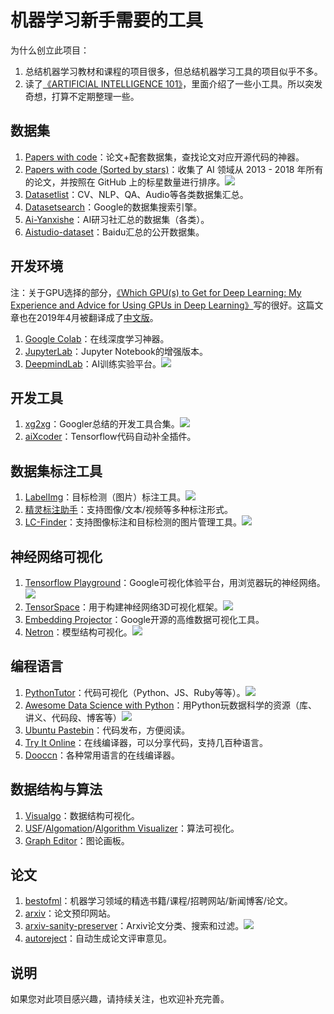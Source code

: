 # 机器学习新手需要的工具
为什么创立此项目：

1. 总结机器学习教材和课程的项目很多，但总结机器学习工具的项目似乎不多。
2. 读了[《ARTIFICIAL INTELLIGENCE 101》](http://www.montreal.ai/ai4all.pdf)，里面介绍了一些小工具。所以突发奇想，打算不定期整理一些。

## 数据集

1. [Papers with code](https://paperswithcode.com/)：论文+配套数据集，查找论文对应开源代码的神器。
2. [Papers with code (Sorted by stars)](https://github.com/zziz/pwc)：收集了 AI 领域从 2013 - 2018 年所有的论文，并按照在 GitHub 上的标星数量进行排序。![](https://img.shields.io/github/stars/zziz/pwc.svg)
3. [Datasetlist](https://www.datasetlist.com/)：CV、NLP、QA、Audio等各类数据集汇总。
4. [Datasetsearch](https://toolbox.google.com/datasetsearch)：Google的数据集搜索引擎。
5. [Ai-Yanxishe](https://ai.yanxishe.com/page/dataSet)：AI研习社汇总的数据集（各类）。
6. [Aistudio-dataset](https://aistudio.baidu.com/aistudio/#/datasetOverview)：Baidu汇总的公开数据集。

## 开发环境

注：关于GPU选择的部分，[《Which GPU(s) to Get for Deep Learning: My Experience and Advice for Using GPUs in Deep Learning》](http://timdettmers.com/2019/04/03/which-gpu-for-deep-learning/)写的很好。这篇文章也在2019年4月被翻译成了[中文版](http://blog.itpub.net/31562039/viewspace-2641060/)。

1. [Google Colab](https://colab.research.google.com/notebooks/welcome.ipynb)：在线深度学习神器。
2. [JupyterLab](https://blog.jupyter.org/jupyterlab-is-ready-for-users-5a6f039b8906)：Jupyter Notebook的增强版本。
3. [DeepmindLab](https://github.com/deepmind/lab)：AI训练实验平台。![](https://img.shields.io/github/stars/deepmind/lab.svg)

## 开发工具

1. [xg2xg](https://github.com/jhuangtw-dev/xg2xg)：Googler总结的开发工具合集。![](https://img.shields.io/github/stars/jhuangtw-dev/xg2xg.svg)
2. [aiXcoder](https://www.aixcoder.com/#/)：Tensorflow代码自动补全插件。

## 数据集标注工具

1. [LabelImg](https://github.com/tzutalin/labelImg)：目标检测（图片）标注工具。![](https://img.shields.io/github/stars/tzutalin/labelImg.svg)
2. [精灵标注助手](http://www.jinglingbiaozhu.com/)：支持图像/文本/视频等多种标注形式。
3. [LC-Finder](https://github.com/lc-soft/LC-Finder)：支持图像标注和目标检测的图片管理工具。![](https://img.shields.io/github/stars/lc-soft/LC-Finder.svg)

## 神经网络可视化

1. [Tensorflow Playground](http://playground.tensorflow.org/)：Google可视化体验平台，用浏览器玩的神经网络。![](https://img.shields.io/github/stars/tensorflow/playground.svg)
2. [TensorSpace](https://tensorspace.org/)：用于构建神经网络3D可视化框架。![](https://img.shields.io/github/stars/tensorspace-team/tensorspace.svg)
3. [Embedding Projector](http://projector.tensorflow.org/)：Google开源的高维数据可视化工具。
4. [Netron](https://github.com/lutzroeder/netron)：模型结构可视化。![](https://img.shields.io/github/stars/lutzroeder/netron.svg)

## 编程语言

1. [PythonTutor](http://www.pythontutor.com/)：代码可视化（Python、JS、Ruby等等）。![](https://img.shields.io/github/stars/pgbovine/OnlinePythonTutor.svg)
2. [Awesome Data Science with Python](https://github.com/r0f1/datascience)：用Python玩数据科学的资源（库、讲义、代码段、博客等）![](https://img.shields.io/github/stars/r0f1/datascience.svg)
3. [Ubuntu Pastebin](https://paste.ubuntu.com/)：代码发布，方便阅读。
4. [Try It Online](https://tio.run/#)：在线编译器，可以分享代码，支持几百种语言。
5. [Dooccn](http://www.dooccn.com)：各种常用语言的在线编译器。

## 数据结构与算法

1. [Visualgo](https://visualgo.net/zh)：数据结构可视化。
2. [USF](https://www.cs.usfca.edu/~galles/visualization/)/[Algomation](http://www.algomation.com/)/[Algorithm Visualizer](https://algorithm-visualizer.org/)：算法可视化。
3. [Graph Editor](https://csacademy.com/app/graph_editor/)：图论画板。

## 论文

1. [bestofml](https://bestofml.com/)：机器学习领域的精选书籍/课程/招聘网站/新闻博客/论文。
2. [arxiv](https://arxiv.org/list/stat.ML/recent?ref=bestofml.com)：论文预印网站。
3. [arxiv-sanity-preserver](http://www.arxiv-sanity.com/)：Arxiv论文分类、搜索和过滤。![](https://img.shields.io/github/stars/karpathy/arxiv-sanity-preserver.svg)
4. [autoreject](https://autoreject.org/)：自动生成论文评审意见。

## 说明

如果您对此项目感兴趣，请持续关注，也欢迎补充完善。
